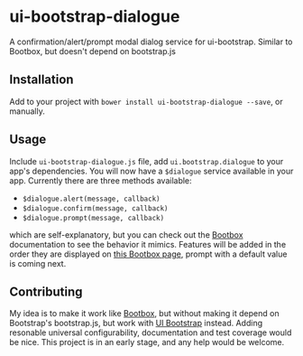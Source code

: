 # ui-bootstrap-dialogue
A confirmation/alert/prompt modal dialog service for ui-bootstrap. Similar to Bootbox, but doesn't depend on bootstrap.js

Installation
------------
Add to your project with `bower install ui-bootstrap-dialogue --save`, or manually.

Usage
-----
Include `ui-bootstrap-dialogue.js` file, add `ui.bootstrap.dialogue` to your app's dependencies. You will now have a `$dialogue` service available in your app. Currently there are three methods available:
- `$dialogue.alert(message, callback)`
- `$dialogue.confirm(message, callback)`
- `$dialogue.prompt(message, callback)`

which are self-explanatory, but you can check out the [Bootbox](http://bootboxjs.com/) documentation to see the behavior it mimics. Features will be added in the order they are displayed on [this Bootbox page](http://bootboxjs.com/examples.html), prompt with a default value is coming next.

Contributing
------------
My idea is to make it work like [Bootbox](http://bootboxjs.com/), but without making it depend on Bootstrap's bootstrap.js, but work with [UI Bootstrap](https://angular-ui.github.io/bootstrap/) instead. Adding resonable universal configurability, documentation and test coverage would be nice. This project is in an early stage, and any help would be welcome.
